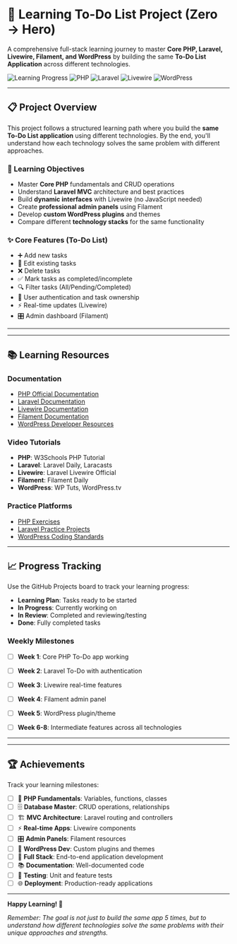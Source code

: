 # 🚀 Learning To-Do List Project (Zero → Hero)

A comprehensive full-stack learning journey to master **Core PHP, Laravel, Livewire, Filament, and WordPress** by building the same **To-Do List Application** across different technologies.

![Learning Progress](https://img.shields.io/badge/Progress-In%20Development-yellow)
![PHP](https://img.shields.io/badge/PHP-777BB4?style=flat&logo=php&logoColor=white)
![Laravel](https://img.shields.io/badge/Laravel-FF2D20?style=flat&logo=laravel&logoColor=white)
![Livewire](https://img.shields.io/badge/Livewire-4E56A6?style=flat&logo=livewire&logoColor=white)
![WordPress](https://img.shields.io/badge/WordPress-21759B?style=flat&logo=wordpress&logoColor=white)

---

## 📋 Project Overview

This project follows a structured learning path where you build the **same To-Do List application** using different technologies. By the end, you'll understand how each technology solves the same problem with different approaches.

### 🎯 Learning Objectives
- Master **Core PHP** fundamentals and CRUD operations
- Understand **Laravel MVC** architecture and best practices
- Build **dynamic interfaces** with Livewire (no JavaScript needed)
- Create **professional admin panels** using Filament
- Develop **custom WordPress plugins** and themes
- Compare different **technology stacks** for the same functionality

### ✨ Core Features (To-Do List)
- ➕ Add new tasks
- 📝 Edit existing tasks
- ❌ Delete tasks
- ✅ Mark tasks as completed/incomplete
- 🔍 Filter tasks (All/Pending/Completed)
- 👤 User authentication and task ownership
- ⚡ Real-time updates (Livewire)
- 🎛️ Admin dashboard (Filament)

---

---

## 📚 Learning Resources

### Documentation
- [PHP Official Documentation](https://www.php.net/docs.php)
- [Laravel Documentation](https://laravel.com/docs)
- [Livewire Documentation](https://laravel-livewire.com/docs)
- [Filament Documentation](https://filamentphp.com/docs)
- [WordPress Developer Resources](https://developer.wordpress.org/)

### Video Tutorials
- **PHP**: W3Schools PHP Tutorial
- **Laravel**: Laravel Daily, Laracasts
- **Livewire**: Laravel Livewire Official
- **Filament**: Filament Daily
- **WordPress**: WP Tuts, WordPress.tv

### Practice Platforms
- [PHP Exercises](https://www.w3schools.com/php/php_exercises.asp)
- [Laravel Practice Projects](https://github.com/LaravelDaily)
- [WordPress Coding Standards](https://developer.wordpress.org/coding-standards/)

---

## 📈 Progress Tracking

Use the GitHub Projects board to track your learning progress:

- **Learning Plan**: Tasks ready to be started
- **In Progress**: Currently working on
- **In Review**: Completed and reviewing/testing
- **Done**: Fully completed tasks

### Weekly Milestones
- [ ] **Week 1**: Core PHP To-Do app working
- [ ] **Week 2**: Laravel To-Do with authentication
- [ ] **Week 3**: Livewire real-time features
- [ ] **Week 4**: Filament admin panel
- [ ] **Week 5**: WordPress plugin/theme
- [ ] **Week 6-8**: Intermediate features across all technologies





---

---

## 🏆 Achievements

Track your learning milestones:

- [ ] 🎯 **PHP Fundamentals**: Variables, functions, classes
- [ ] 🗄️ **Database Master**: CRUD operations, relationships
- [ ] 🏗️ **MVC Architecture**: Laravel routing and controllers
- [ ] ⚡ **Real-time Apps**: Livewire components
- [ ] 🎛️ **Admin Panels**: Filament resources
- [ ] 🔌 **WordPress Dev**: Custom plugins and themes
- [ ] 🚀 **Full Stack**: End-to-end application development
- [ ] 📚 **Documentation**: Well-documented code
- [ ] 🧪 **Testing**: Unit and feature tests
- [ ] 🌐 **Deployment**: Production-ready applications

---

**Happy Learning! 🎉**

*Remember: The goal is not just to build the same app 5 times, but to understand how different technologies solve the same problems with their unique approaches and strengths.*

